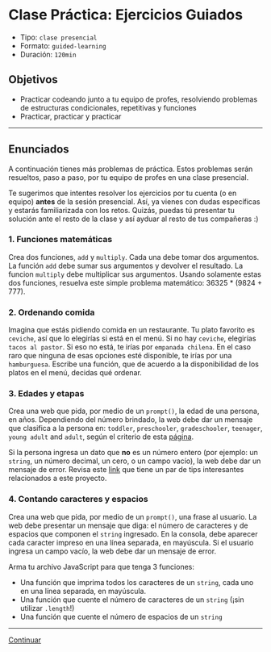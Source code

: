 # Clase Práctica: Ejercicios Guiados

- Tipo: `clase presencial`
- Formato: `guided-learning`
- Duración: `120min`

## Objetivos

- Practicar codeando junto a tu equipo de profes, resolviendo problemas de
  estructuras condicionales, repetitivas y funciones
- Practicar, practicar y practicar

***

## Enunciados

A continuación tienes más problemas de práctica. Estos problemas serán
resueltos, paso a paso, por tu equipo de profes en una clase presencial.

Te sugerimos que intentes resolver los ejercicios por tu cuenta (o en equipo)
**antes** de la sesión presencial. Así, ya vienes con dudas específicas y
estarás familiarizada con los retos. Quizás, puedas tú presentar tu solución
ante el resto de la clase y así ayduar al resto de tus compañeras :)

### 1. Funciones matemáticas

Crea dos funciones, `add` y `multiply`. Cada una debe tomar dos argumentos. La
función `add` debe sumar sus argumentos y devolver el resultado. La funcion
`multiply` debe multiplicar sus argumentos. Usando solamente estas dos
funciones, resuelva este simple problema matemático: 36325 * (9824 + 777).

### 2. Ordenando comida

Imagina que estás pidiendo comida en un restaurante. Tu plato favorito es
`ceviche`, así que lo elegirías si está en el menú. Si no hay `ceviche`,
elegirías `tacos al pastor`. Si eso no está, te irías por `empanada chilena`.
En el caso raro que ninguna de esas opciones esté disponible, te irías por una
`hamburguesa`. Escribe una función, que de acuerdo a la disponibilidad de los
platos en el menú, decidas qué ordenar.

### 3. Edades y etapas

Crea una web que pida, por medio de un `prompt()`, la edad de una persona, en
años. Dependiendo del número brindado, la web debe dar un mensaje que clasifica
a la persona en: `toddler`, `preschooler`, `gradeschooler`, `teenager`,
`young adult` and `adult`, según el criterio de esta
[página](https://www.healthychildren.org/English/ages-stages/Pages/default.aspx).

Si la persona ingresa un dato que **no** es un número entero (por ejemplo: un
`string`, un número decimal, un cero, o un campo vacío), la web debe dar un
mensaje de error. Revisa este [link](https://stackoverflow.com/questions/3885817/how-do-i-check-that-a-number-is-float-or-integer)
que tiene un par de tips interesantes relacionados a este proyecto.

### 4. Contando caracteres y espacios

Crea una web que pida, por medio de un `prompt()`, una frase al usuario. La web
debe presentar un mensaje que diga: el número de caracteres y de espacios que
componen el `string` ingresado. En la consola, debe aparecer cada caracter
impreso en una línea separada, en mayúscula. Si el usuario ingresa un campo
vacío, la web debe dar un mensaje de error.

Arma tu archivo JavaScript para que tenga 3 funciones:

- Una función que imprima todos los caracteres de un `string`, cada uno en una
  línea separada, en mayúscula.
- Una función que cuente el número de caracteres de un `string` (¡sin utilizar
  `.length`!)
- Una función que cuente el número de espacios de un `string`

***

[Continuar](09-code-challenges.md)
